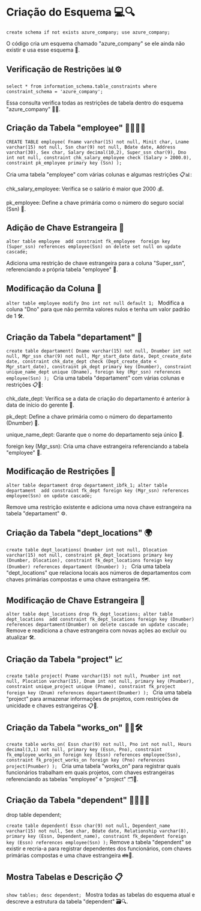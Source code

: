 # Criação do Esquema 💻🔍

``create schema if not exists azure_company;
use azure_company;``

O código cria um esquema chamado "azure_company" se ele ainda não existir e usa esse esquema 🏢.

## Verificação de Restrições 📊⚙️
``select * from information_schema.table_constraints
    where constraint_schema = 'azure_company';``

Essa consulta verifica todas as restrições de tabela dentro do esquema "azure_company" 🕵️‍♂️.

## Criação da Tabela "employee" 👷‍♂️👷‍♀️

``CREATE TABLE employee(
    Fname varchar(15) not null,
    Minit char,
    Lname varchar(15) not null,
    Ssn char(9) not null,
    Bdate date,
    Address varchar(30),
    Sex char,
    Salary decimal(10,2),
    Super_ssn char(9),
    Dno int not null,
    constraint chk_salary_employee check (Salary > 2000.0),
    constraint pk_employee primary key (Ssn)
);
``

Cria uma tabela "employee" com várias colunas e algumas restrições 📋📊:

chk_salary_employee: Verifica se o salário é maior que 2000 💰.

pk_employee: Define a chave primária como o número do seguro social (Ssn) 🔑.

## Adição de Chave Estrangeira 🔗

``alter table employee 
    add constraint fk_employee 
    foreign key (Super_ssn) references employee(Ssn)
    on delete set null
    on update cascade;``


Adiciona uma restrição de chave estrangeira para a coluna "Super_ssn", referenciando a própria tabela "employee" 🧩.

## Modificação da Coluna 📝

``alter table employee modify Dno int not null default 1;
``
Modifica a coluna "Dno" para que não permita valores nulos e tenha um valor padrão de 1 🛠️.

## Criação da Tabela "departament" 🏢

``create table departament(
    Dname varchar(15) not null,
    Dnumber int not null,
    Mgr_ssn char(9) not null,
    Mgr_start_date date,
    Dept_create_date date,
    constraint chk_date_dept check (Dept_create_date < Mgr_start_date),
    constraint pk_dept primary key (Dnumber),
    constraint unique_name_dept unique (Dname),
    foreign key (Mgr_ssn) references employee(Ssn)
);
``
Cria uma tabela "departament" com várias colunas e restrições 📋🔗:

chk_date_dept: Verifica se a data de criação do departamento é anterior à data de início do gerente 📅.

pk_dept: Define a chave primária como o número do departamento (Dnumber) 🔑.

unique_name_dept: Garante que o nome do departamento seja único 📛.

foreign key (Mgr_ssn): Cria uma chave estrangeira referenciando a tabela "employee" 🧩.

## Modificação de Restrições 🔄

``alter table departament drop departament_ibfk_1;
alter table departament 
    add constraint fk_dept foreign key (Mgr_ssn) references employee(Ssn)
    on update cascade;
``

Remove uma restrição existente e adiciona uma nova chave estrangeira na tabela "departament" ⚙️.

## Criação da Tabela "dept_locations" 🌍

``create table dept_locations(
    Dnumber int not null,
    Dlocation varchar(15) not null,
    constraint pk_dept_locations primary key (Dnumber, Dlocation),
    constraint fk_dept_locations foreign key (Dnumber) references departament (Dnumber)
);
``
Cria uma tabela "dept_locations" que relaciona locais aos números de departamentos com chaves primárias compostas e uma chave estrangeira 🗺️.

## Modificação de Chave Estrangeira 🔄

``alter table dept_locations drop fk_dept_locations;
alter table dept_locations 
    add constraint fk_dept_locations foreign key (Dnumber) references departament(Dnumber)
    on delete cascade
    on update cascade;
``
Remove e readiciona a chave estrangeira com novas ações ao excluir ou atualizar 🛠️.
## Criação da Tabela "project" 📈
``create table project(
    Pname varchar(15) not null,
    Pnumber int not null,
    Plocation varchar(15),
    Dnum int not null,
    primary key (Pnumber),
    constraint unique_project unique (Pname),
    constraint fk_project foreign key (Dnum) references departament(Dnumber)
);
``
Cria uma tabela "project" para armazenar informações de projetos, com restrições de unicidade e chaves estrangeiras 📋🔗.
## Criação da Tabela "works_on" 🧑‍💻🛠️

``create table works_on(
    Essn char(9) not null,
    Pno int not null,
    Hours decimal(3,1) not null,
    primary key (Essn, Pno),
    constraint fk_employee_works_on foreign key (Essn) references employee(Ssn),
    constraint fk_project_works_on foreign key (Pno) references project(Pnumber)
);
``
Cria uma tabela "works_on" para registrar quais funcionários trabalham em quais projetos, com chaves estrangeiras referenciando as tabelas "employee" e "project" 🗂️🔗.
## Criação da Tabela "dependent" 👨‍👩‍👧‍👦

drop table dependent;

``
create table dependent(
    Essn char(9) not null,
    Dependent_name varchar(15) not null,
    Sex char,
    Bdate date,
    Relationship varchar(8),
    primary key (Essn, Dependent_name),
    constraint fk_dependent foreign key (Essn) references employee(Ssn)
);
``
Remove a tabela "dependent" se existir e recria-a para registrar dependentes dos funcionários, com chaves primárias compostas e uma chave estrangeira 👪🔗.
## Mostra Tabelas e Descrição 📋
``show tables;
desc dependent;
``
Mostra todas as tabelas do esquema atual e descreve a estrutura da tabela "dependent" 🗃️🔍.




























    

